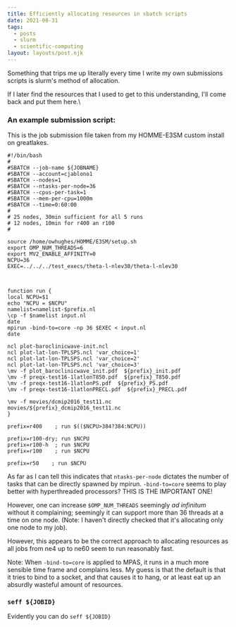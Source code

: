 ```yaml
---
title: Efficiently allocating resources in sbatch scripts
date: 2021-08-31
tags:
  - posts
  - slurm
  - scientific-computing
layout: layouts/post.njk
---
```



Something that trips me up literally every time I write my own submissions scripts is slurm's method of allocation.

If I later find the resources that I used to get to this understanding, I'll come back and put them here.\

### An example submission script:

This is the job submission file taken from my HOMME-E3SM custom install on greatlakes. 

```
#!/bin/bash
#
#SBATCH --job-name ${JOBNAME}
#SBATCH --account=cjablono1
#SBATCH --nodes=1
#SBATCH --ntasks-per-node=36
#SBATCH --cpus-per-task=1
#SBATCH --mem-per-cpu=1000m 
#SBATCH --time=0:60:00
#
# 25 nodes, 30min sufficient for all 5 runs
# 12 nodes, 10min for r400 an r100
# 

source /home/owhughes/HOMME/E3SM/setup.sh
export OMP_NUM_THREADS=6
export MV2_ENABLE_AFFINITY=0
NCPU=36
EXEC=../../../test_execs/theta-l-nlev30/theta-l-nlev30



function run { 
local NCPU=$1
echo "NCPU = $NCPU"
namelist=namelist-$prefix.nl
\cp -f $namelist input.nl
date
mpirun -bind-to=core -np 36 $EXEC < input.nl
date

ncl plot-baroclinicwave-init.ncl
ncl plot-lat-lon-TPLSPS.ncl 'var_choice=1'
ncl plot-lat-lon-TPLSPS.ncl 'var_choice=2'
ncl plot-lat-lon-TPLSPS.ncl 'var_choice=3'
\mv -f plot_baroclinicwave_init.pdf  ${prefix}_init.pdf
\mv -f preqx-test16-1latlonT850.pdf  ${prefix}_T850.pdf
\mv -f preqx-test16-1latlonPS.pdf  ${prefix}_PS.pdf
\mv -f preqx-test16-1latlonPRECL.pdf  ${prefix}_PRECL.pdf

\mv -f movies/dcmip2016_test11.nc    movies/${prefix}_dcmip2016_test11.nc
}

prefix=r400    ; run $(($NCPU>384?384:NCPU))

prefix=r100-dry; run $NCPU
prefix=r100-h  ; run $NCPU
prefix=r100    ; run $NCPU

prefix=r50    ; run $NCPU

```



As far as I can tell this indicates that `ntasks-per-node` dictates the number of tasks that can be directly spawned by 
mpirun. `-bind-to=core` seems to play better with hyperthreaded processors? THIS IS THE IMPORTANT ONE!

However, one can increase `$OMP_NUM_THREADS` seemingly _ad infinitum_ without it complaining; seemingly it can support more than
36 threads at a time on one node. (Note: I haven't directly checked that it's allocating only one node to my job).

However, this appears to be the correct approach to allocating resources as all jobs from ne4 up to ne60 seem to run reasonably fast.


Note: When `-bind-to=core` is applied to MPAS, it runs in a much more sensible time frame and complains less. My guess
is that the default is that it tries to bind to a socket, and that causes it to hang, or at least eat up an absurdly wasteful 
amount of resources.

### `seff ${JOBID}`
Evidently you can do `seff ${JOBID}` 

